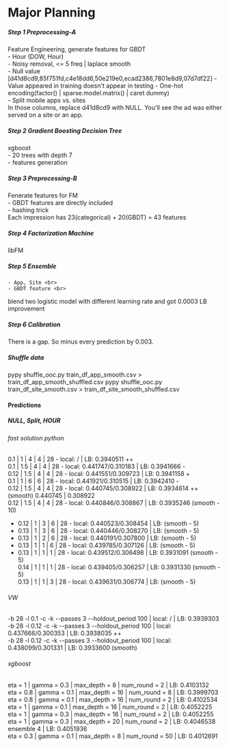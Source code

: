 Major Planning
===================

##### Step 1 Preprocessing-A
Feature Engineering, generate features for GBDT<br>
	- Hour (DOW, Hour)<br>
	- Noisy removal, <= 5 freq | laplace smooth<br>
	- Null value [d41d8cd9,85f751fd,c4e18dd6,50e219e0,ecad2386,7801e8d9,07d7df22]
	- Value appeared in training doesn't appear in testing
	- One-hot encoding(factor() | sparse.model.matrix() | caret dummy)<br>
	- Split mobile apps vs. sites<br>
In those columns, replace d41d8cd9 with NULL. You'll see the ad was either served on a site or an app.<br>

##### Step 2 Gradient Boosting Decision Tree
xgboost<br>
	- 20 trees with depth 7<br>
	- features generation<br>

##### Step 3 Preprocessing-B
Fenerate features for FM<br>
	- GBDT features are directly included<br>
	- hashing trick<br>
Each impression has 23(categorical) + 20(GBDT) = 43 features<br>

##### Step 4 Factorization Machine
libFM<br>

##### Step 5 Ensemble
	- App, Site <br>
	- GBDT feature <br>
blend two logistic model with different learning rate and got 0.0003 LB improvement

##### Step 6 Calibration
There is a gap. So minus every prediction by 0.003.<br>

##### Shuffle data
pypy shuffle_ooc.py train_df_app_smooth.csv > train_df_app_smooth_shuffled.csv
pypy shuffle_ooc.py train_df_site_smooth.csv > train_df_site_smooth_shuffled.csv


#### Predictions
##### NULL, Split, HOUR
###### fast solution python
0.1 | 1 | 4 | 4 | 28 - local: / | LB: 0.3940511  ++<br>
0.1 | 1.5 | 4 | 4 | 28 - local: 0.441747/0.310183 | LB: 0.3941666  -<br>
0.12 | 1.5 | 4 | 4 | 28 - local: 0.441551/0.309723 | LB: 0.3941158 +<br>
0.1 | 1 | 6 | 6 | 28 - local: 0.441921/0.310515 | LB: 0.3942410 -<br>
0.12 | 1.5 | 4 | 4 | 28 - local: 0.440745/0.308922 | LB: 0.3934614 ++ (smooth) 0.440745 | 0.308922<br> 
0.12 | 1.5 | 4 | 4 | 28 - local: 0.440846/0.308867 | LB: 0.3935246 (smooth - 10)<br>
* 0.12 | 1 | 3 | 6 | 28 - local: 0.440523/0.308454 | LB:  (smooth - 5)<br>
* 0.13 | 1 | 3 | 6 | 28 - local: 0.440446/0.308270 | LB:  (smooth - 5)<br>
* 0.13 | 1 | 2 | 6 | 28 - local: 0.440191/0.307800 | LB:  (smooth - 5)<br>
* 0.13 | 1 | 1 | 6 | 28 - local: 0.439785/0.307126 | LB:  (smooth - 5)<br>
* 0.13 | 1 | 1 | 1 | 28 - local: 0.439512/0.306498 | LB: 0.3931091 (smooth - 5)<br>
0.14 | 1 | 1 | 1 | 28 - local: 0.439405/0.306257 | LB: 0.3931330 (smooth - 5)<br>
0.13 | 1 | 1 | 3 | 28 - local: 0.439631/0.306774 | LB:  (smooth - 5)<br>


###### VW
-b 28 -l 0.1 -c -k --passes 3 --holdout_period 100 | local: / | LB: 0.3939303 <br>
-b 28 -l 0.12 -c -k --passes 3 --holdout_period 100 | local: 0.437666/0.300353 | LB: 0.3938035 ++<br>
-b 28 -l 0.12 -c -k --passes 3 --holdout_period 100 | local: 0.438099/0.301331 | LB: 0.3933600 (smooth)<br>

###### xgboost
eta = 1 | gamma = 0.3 | max_depth = 8 | num_round = 2 | LB: 0.4103132 <br>
eta = 0.8 | gamma = 0.1 | max_depth = 16 | num_round = 8 | LB: 0.3999703 <br>
eta = 0.8 | gamma = 0.1 | max_depth = 16 | num_round = 2 | LB: 0.4102534 <br>
eta = 1 | gamma = 0.1 | max_depth = 16 | num_round = 2 | LB: 0.4052225 <br>
eta = 1 | gamma = 0.3 | max_depth = 16 | num_round = 2 | LB: 0.4052255 <br>
eta = 1 | gamma = 0.3 | max_depth = 20 | num_round = 2 | LB: 0.4046538 <br>
ensemble 4 | LB: 0.4051936 <br>
eta = 0.3 | gamma = 0.1 | max_depth = 8 | num_round = 50 | LB: 0.4012691 <br>